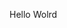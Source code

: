 Hello Wolrd
























































































































































































































































































































































































































































































































































































































































































































































































































































































































































































































































































































































































































































































































































































































































































































































































































































































































































































































































































































































































































































































































































































































































































































































































































































































































































































































































































































































































































































































































































































































































































































































































































































































































































































































































































































































































































































































































































































































































































































































































































































































































































































































































































































































































































































































































































































































































































































































































































































































































































































































































